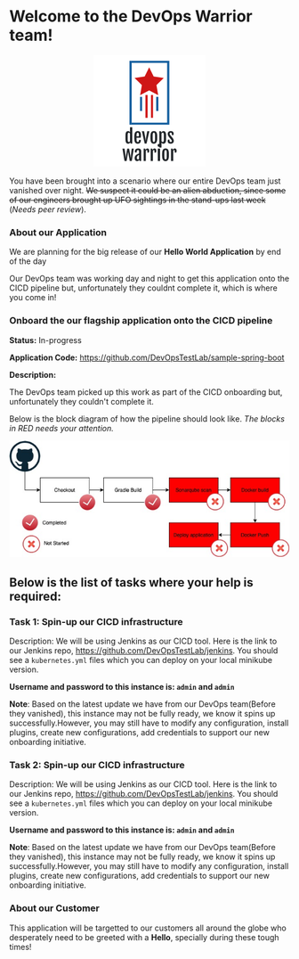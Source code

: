 # Welcome to the DevOps Warrior team!

<p align="center">
<img src="files/logo/logo.png">
</p>

You have been brought into a scenario where our entire DevOps team just vanished over night. ~~We suspect it could be an alien abduction, since some of our engineers brought up UFO sightings in the stand-ups last week~~ (_Needs peer review_).

### About our Application

We are planning for the big release of our **Hello World Application** by end of the day

Our DevOps team was working day and night to get this application onto the CICD pipeline but, unfortunately they couldnt complete it, which is where you come in!


### Onboard the our flagship application onto the CICD pipeline

**Status:** In-progress

**Application Code:** https://github.com/DevOpsTestLab/sample-spring-boot

**Description:** 

The DevOps team picked up this work as part of the CICD onboarding but, unfortunately they couldn't complete it.

Below is the block diagram of how the pipeline should look like. _The blocks in RED needs your attention._


<p align="center">
<img src="files/Flow.jpg">
</p>


## Below is the list of tasks where your help is required:

### Task 1: Spin-up our CICD infrastructure

Description: We will be using Jenkins as our CICD tool. Here is the link to our Jenkins repo, https://github.com/DevOpsTestLab/jenkins. 
You should see a `kubernetes.yml` files which you can deploy on your local minikube version.

**Username and password to this instance is: `admin` and `admin`**

**Note**: Based on the latest update we have from our DevOps team(Before they vanished), this instance may not be fully ready, we know it spins up successfully.However, you may still have to modify any configuration, install plugins, create new configurations, add credentials to support our new onboarding initiative.


### Task 2: Spin-up our CICD infrastructure

Description: We will be using Jenkins as our CICD tool. Here is the link to our Jenkins repo, https://github.com/DevOpsTestLab/jenkins. 
You should see a `kubernetes.yml` files which you can deploy on your local minikube version.

**Username and password to this instance is: `admin` and `admin`**

**Note**: Based on the latest update we have from our DevOps team(Before they vanished), this instance may not be fully ready, we know it spins up successfully.However, you may still have to modify any configuration, install plugins, create new configurations, add credentials to support our new onboarding initiative.


### About our Customer
This application will be targetted to our customers all around the globe who desperately need to be greeted with a **Hello**, specially during these tough times!



